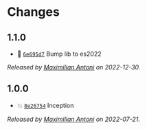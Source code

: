 # Changes

## 1.1.0

- 🍏 [`6e695d7`](https://github.com/javascript-studio/tsconfig/commit/6e695d71eda2deb59043eef455dfadce8c01c6df)
  Bump lib to es2022

_Released by [Maximilian Antoni](https://github.com/mantoni) on 2022-12-30._

## 1.0.0

- 💥 [`8e26754`](https://github.com/javascript-studio/tsconfig/commit/8e26754ca006d066607aff86d4b22db181b5258d)
  Inception

_Released by [Maximilian Antoni](https://github.com/mantoni) on 2022-07-21._
